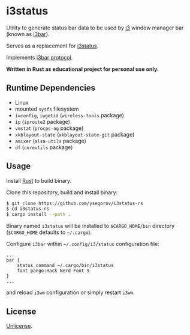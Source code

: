 # i3status

Utility to generate status bar data to be used by [i3][i3] window manager bar
(known as [i3bar][i3bar]).

Serves as a replacement for [i3status][i3status].

Implements [i3bar protocol][i3bar-protocol].

**Written in Rust as educational project for personal use only.**


## Runtime Dependencies

- Linux
- mounted `sysfs` filesystem
- `iwconfig`, `iwgetid` (`wireless-tools` package)
- `ip` (`iproute2` package)
- `vmstat` (`procps-ng` package)
- `xkblayout-state` (`xkblayout-state-git` package)
- `amixer` (`alsa-utils` package)
- `df` (`coreutils` package)


## Usage

Install [Rust][rust-install] to build binary.

Clone this repository, build and install binary:

```sh
$ git clone https://github.com/ysegorov/i3status-rs
$ cd i3status-rs
$ cargo install --path .
```

Binary named `i3status` will be installed to `$CARGO_HOME/bin` directory
(`$CARGO_HOME` defaults to `~/.cargo`).

Configure `i3bar` within `~/.config/i3/status` configuration file:

```
...
bar {
    status_command ~/.cargo/bin/i3status
    font pango:Hack Nerd Font 9
}
...
```

and reload `i3wm` configuration or simply restart `i3wm`.


## License

[Unlicense][unlicense].


[i3]: https://i3wm.org/
[i3bar]: https://i3wm.org/docs/userguide.html#_configuring_i3bar
[i3status]: https://i3wm.org/i3status/manpage.html
[i3bar-protocol]: https://i3wm.org/docs/i3bar-protocol.html
[rust-install]: https://www.rust-lang.org/tools/install
[unlicense]: http://unlicense.org
